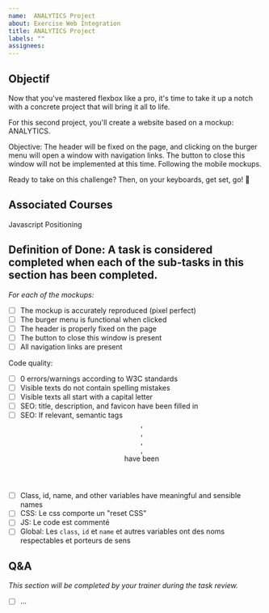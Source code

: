 ```yaml
---
name:  ANALYTICS Project 
about: Exercise Web Integration
title: ANALYTICS Project
labels: ""
assignees:
---
```


## Objectif

Now that you've mastered flexbox like a pro, it's time to take it up a notch with a concrete project that will bring it all to life.

For this second project, you'll create a website based on a mockup: ANALYTICS.

Objective: The header will be fixed on the page, and clicking on the burger menu will open a window with navigation links. The button to close this window will not be implemented at this time. Following the mobile mockups.

Ready to take on this challenge? Then, on your keyboards, get set, go! 🍔


## Associated Courses

Javascript Positioning

## Definition of Done: A task is considered completed when each of the sub-tasks in this section has been completed.


_For each of the mockups:_

- [ ] The mockup is accurately reproduced (pixel perfect)
- [ ] The burger menu is functional when clicked
- [ ] The header is properly fixed on the page
- [ ] The button to close this window is present
- [ ] All navigation links are present

<!-- CODE_QUALITY_START -->
Code quality:

- [ ] 0 errors/warnings according to W3C standards
- [ ] Visible texts do not contain spelling mistakes
- [ ] Visible texts all start with a capital letter
- [ ] SEO: title, description, and favicon have been filled in
- [ ] SEO: If relevant, semantic tags <header>, <footer>, <nav>, <article>, <section> have been 
- [ ] Class, id, name, and other variables have meaningful and sensible names
- [ ] CSS: Le css comporte un "reset CSS"
- [ ] JS: Le code est commenté
- [ ] Global: Les `class`, `id` et `name` et autres variables ont des noms respectables et porteurs de sens

<!-- CODE_QUALITY_END -->

## Q&A

_This section will be completed by your trainer during the task review._

- [ ] ...
